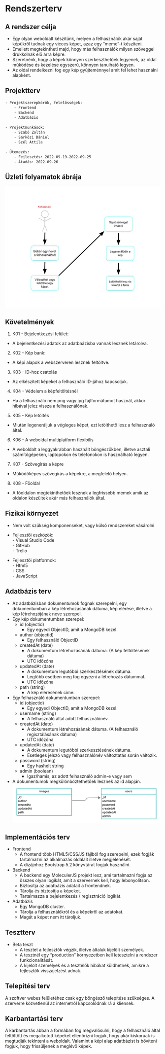 # Rendszerterv
## A rendszer célja
- Egy olyan weboldalt készítünk, melyen a felhasználók akár saját képükről tudnak egy vicces képet, azaz egy “meme”-t készíteni.  
- Emellett megtekintheti majd, hogy más felhasználók milyen szöveggel drukkolnak elő arra képre. 
- Szeretnénk, hogy a képek könnyen szerkeszthetőek legyenek, az oldal működése és kezelése egyszerű, könnyen tanulható legyen.  
- Az oldal rendelkezni fog egy kép gyűjteménnyel amit fel lehet használni alapként.
## Projektterv
    - Projektszerepkörök, felelősségek: 
        - Frontend
        - Backend
        - Adatbázis

    - Projektmunkások:
        - Szabó Zoltán
        - Sárközi Dániel
        - Szél Attila

    - Ütemezés:
        - Fejlesztés: 2022.09.19-2022-09.25
        - Átadás: 2022.09.26

## Üzleti folyamatok ábrája
![Ábra 1](/Doc/imgs/abra1.jpg)
## Követelmények
1. K01 - Bejelentkezési felület:
- A bejelentkezési adatok az adatbaázisba vannak lesznek letárolva.
2. K02 - Kép bank:
- A képi alapok a webszerveren lesznek feltöltve. 
3. K03 - ID-hoz csatolás
- Az elkészített képeket a felhasználó ID-jához kapcsoljuk.
4. K04 - Védelem a képfeltöltésnél
- Ha a felhasználó nem png vagy jpg fájlformátumot használ, akkor hibával jelez vissza a felhasználónak.
5. K05 - Kép letöltés
- Miután legeneráljuk a végleges képet, ezt letölthető lesz a felhasználó által.
6. K06 - A weboldal multiplatform flexibilis
- A weboldalt a leggyakrabban használt böngészőkben, illetve asztali számítógépeken, laptopokon és telefonokon is használható legyen.
7. K07 - Szövegírás a képre
- Működőképes szövegírás a képekre, a megfelelő helyen.
8. K08 - Főoldal
- A főoldalon megtekinthetőek lesznek a legfrissebb memek amik az oldalon készültek akár más felhasználók által.

## Fizikai környezet
- Nem volt szükség komponenseket, vagy külső rendszereket vásárolni.

- Fejlesztői eszközök:  
        - Visual Studio Code  
        - GitHub  
        - Trello  
  
- Fejlesztői platformok:  
        - Html5  
        - CSS  
        - JavaScript  

## Adatbázis terv
- Az adatbázisban dokumentumok fognak szerepelni, egy dokumentumban a kép létrehozásának dátuma, kép elérése, illetve a kép létrehozójának neve szerepel.
- Egy kép dokumentumban szerepel:
    - id (objectid)
      - Egy egyedi ObjectID, amit a MongoDB kezel.
    - author (objectid)
      - Egy felhasználó ObjectID
    - createdAt (date)
      - A dokumentum létrehozásának dátuma. (A kép feltöltésének dátuma)
      - UTC időzóna
    - updatedAt (date)
      - A dokumentum legutóbbi szerkesztésének dátuma.
      - Legtöbb esetben meg fog egyezni a létrehozás dátummal.
      - UTC időzóna
    - path (string)
      - A kép elérésének címe.
- Egy felhasználó dokumentumban szerepel:
    - id (objectid)
      - Egy egyedi ObjectID, amit a MongoDB kezel.
    - username (string)
      - A felhasználó által adott felhasználónév.
    - createdAt (date)
      - A dokumentum létrehozásának dátuma. (A felhasználó regisztálásának dátuma)
      - UTC időzóna
    - updatedAt (date)
      - A dokumentum legutóbbi szerkesztésének dátuma.
      - Esetleges jelszó vagy felhasználónév változtatás során változik.
    - password (string)
      - Egy hashelt string
    - admin (boolean)
      - Igaz/hamis, az adott felhasználó admin-e vagy sem
- A dokumentumok megkülönböztethetőek lesznek az id alapján.
![Ábra 2](/Doc/imgs/abra2.jpeg)

## Implementációs terv
- Frontend
  - A frontend több HTML5/CSS/JS fájlból fog szerepelni, ezek fogják tartalmazni az alkalmazás oldalait illetve megjelenését.
  - A dizájnhoz Bootstrap 5.2 könyvtárat fogjuk használni.
- Backend
  - A backend egy MoleculerJS projekt lesz, ami tartalmazni fogja az összes olyan logikát, amit a szervernek kell, hogy lebonyolítson. 
  - Biztosítja az adatbázis adatait a frontendnek.
  - Tárolja és biztosítja a képeket.
  - Tartalmazza a bejelentkezés / regisztráció logikát.
- Adatbázis
  - Egy MongoDB cluster.
  - Tárolja a felhasználókról és a képekről az adatokat.
  - Magát a képet nem itt tároljuk.

## Tesztterv
- Beta teszt
    - A tesztet a fejlesztők végzik, illetve általuk kijelölt személyek.
    - A tesztnél egy “production” környezetben kell letesztelni a rendszer funkcionalitását.
    - A kijelölt személyek és a tesztelők hibákat küldhetnek, amikre a fejlesztők visszajelzést adnak.
## Telepítési terv
A szoftver webes felületéhez csak egy böngésző telepítése szükséges. A szerverre közvetlenül az internetről kapcsolódnak rá a kliensek.
## Karbantartási terv
A karbantartás abban a formában fog megvalósulni, hogy a felhasználó által feltöltött és megalkotott képeket ellenőrizni fogjuk, hogy akár kiskorúak is megtudják tekinteni a weboldalt. Valamint a képi alap adatbázist is bővíteni fogjuk, hogy frissüljenek a meglévő képek.